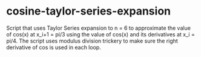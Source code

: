 # cosine-taylor-series-expansion
Script that uses Taylor Series expansion to n = 6 to approximate the value of cos(x) at x_i+1 = pi/3 using the value of cos(x) and its derivatives at x_i = pi/4. The script uses modulus division trickery to make sure the right derivative of cos is used in each loop. 
